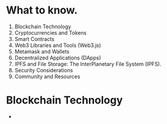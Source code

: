 # What to know.
1. Blockchain Technology
2. Cryptocurrencies and Tokens
3. Smart Contracts
4. Web3 Libraries and Tools (Web3.js)
5. Metamask and Wallets
6. Decentralized Applications (DApps)
7. IPFS and File Storage: The InterPlanetary File System (IPFS).
8. Security Considerations
9. Community and Resources

# Blockchain Technology
- 